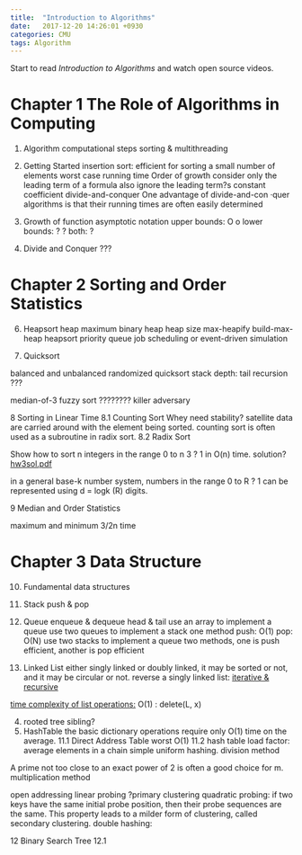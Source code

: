 ```yaml
---
title:  "Introduction to Algorithms"
date:   2017-12-20 14:26:01 +0930
categories: CMU
tags: Algorithm
---
```

Start to read _Introduction to Algorithms_ and watch open source videos.
<!-- more -->

Chapter 1 The Role of Algorithms in Computing
=====

1. Algorithm
	computational steps
	sorting & multithreading
2. Getting Started
	insertion sort: efficient for sorting a small number of elements
	worst case running time
	Order of growth
		consider only the leading term of a formula
		also ignore the leading term?s constant coefficient
	divide-and-conquer
		One advantage of divide-and-con	·quer algorithms is that their running times are often easily determined
3. Growth of function
	asymptotic notation
		upper bounds: O o
		lower bounds: ? ?
		both: ?

4. Divide and Conquer ???


Chapter 2 Sorting and Order Statistics
=====
6. Heapsort
heap
maximum binary heap
heap size
max-heapify
build-max-heap
heapsort
priority queue
	job scheduling or event-driven simulation

7. Quicksort

balanced and unbalanced
randomized quicksort
stack depth: tail recursion ???

median-of-3
fuzzy sort
	????????
killer adversary

8 Sorting in Linear Time
8.1 Counting Sort
Whey need stability?
satellite data are carried around with the element being sorted.
counting sort is often used as a subroutine in radix sort.
8.2 Radix Sort

Show how to sort n integers in the range 0 to n 3 ? 1 in O(n) time.
solution?
[hw3sol.pdf](https://classes.soe.ucsc.edu/cmps101/Winter13/hw/hw3sol.pdf)

in a general base-k number system, numbers in the range 0 to R ? 1 can be represented using d = logk (R) digits.

9 Median and Order Statistics

maximum and minimum
3/2n time


Chapter 3 Data Structure
=====

10. Fundamental data structures

1. Stack
push & pop

2. Queue
enqueue & dequeue
head & tail
use an array to implement a queue
use two queues to implement a stack
	one method push: O(1) pop: O(N)
use two stacks to implement a queue
	two methods, one is push efficient, another is pop efficient

3. Linked List
either singly linked or doubly linked, it may be sorted or not, and it may be circular or not.
reverse a singly linked list:
	[iterative & recursive](https://kwfeng.wordpress.com/2010/12/04/reverse-linked-list/)

[time complexity of list operations:](https://ita.skanev.com/10/problems/01.html)
O(1) : delete(L, x)

4. rooted tree
sibling?
11. HashTable
the basic dictionary operations require only O(1) time on the average.
11.1 Direct Address Table
worst O(1)
11.2 hash table
load factor: average elements in a chain
simple uniform hashing.
division method

A prime not too close to an exact power of 2 is often a good choice for m.
multiplication method

open addressing
linear probing ?primary clustering
quadratic probing: if two keys have the same initial probe position, then their probe sequences are the same. This property leads to a milder form of clustering, called secondary clustering.
double hashing:


12 Binary Search Tree
12.1
